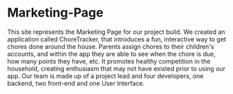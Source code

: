 # Marketing-Page

This site represents the Marketing Page for our project build.
We created an application called ChoreTracker, that introduces a fun, interactive way to get chores done around the house. Parents assign chores to their children's accounts, and within the app they are able to see when the chore is due, how many points they have, etc. It promotes healthy competition in the household, creating enthusiasm that may not have existed prior to using our app. 
Our team is made up of a project lead and four developers, one backend, two front-end and one User Interface.